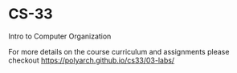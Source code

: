 # CS-33
Intro to Computer Organization

For more details on the course curriculum and assignments please checkout https://polyarch.github.io/cs33/03-labs/
